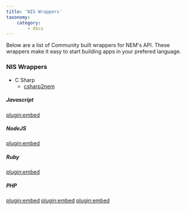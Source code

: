 ```yaml
---
title: 'NIS Wrappers'
taxonomy:
    category:
        - docs
---
```


Below are a list of Community built wrappers for NEM's API. These wrappers make it easy to start building apps in your prefered language.

### NIS Wrappers
* C Sharp
	* [csharp2nem](https://github.com/NemProject/csharp2nem)
##### Javascript
[plugin:embed](https://www.npmjs.com/package/nem-api)
##### NodeJS
[plugin:embed](https://github.com/NemProject/nodejs2nem)
##### Ruby
[plugin:embed](https://github.com/44uk/nis-ruby)
##### PHP
[plugin:embed](https://github.com/namuyan/NEM-Api-Library)
[plugin:embed](https://github.com/tomotomo9696/NEMTools_PHP)
[plugin:embed](https://github.com/evias/php-nem-laravel)